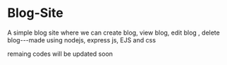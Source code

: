 # Blog-Site
A simple blog site where we can create blog, view blog, edit blog , delete blog---made using nodejs, express js, EJS and css 

remaing codes will be updated soon
